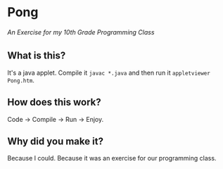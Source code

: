 # Pong
###### An Exercise for my 10th Grade Programming Class

## What is this?

It's a java applet. Compile it `javac *.java` and then run it `appletviewer Pong.htm`.

## How does this work?

Code &rarr; Compile &rarr; Run &rarr; Enjoy.

## Why did you make it?

Because I could. Because it was an exercise for our programming class.
